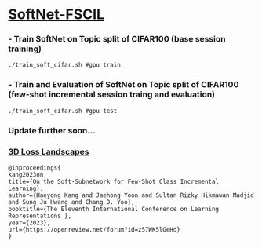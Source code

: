 # [SoftNet-FSCIL](https://openreview.net/forum?id=z57WK5lGeHd)


### - Train SoftNet on Topic split of CIFAR100 (base session training)
```
./train_soft_cifar.sh #gpu train
```

### - Train and Evaluation of SoftNet on Topic split of CIFAR100 (few-shot incremental session traing and evaluation)
```
./train_soft_cifar.sh #gpu test
```


### Update further soon...

### [3D Loss Landscapes](https://github.com/ihaeyong/SoftNet-3DLS)

```
@inproceedings{
kang2023on,
title={On the Soft-Subnetwork for Few-Shot Class Incremental Learning},
author={Haeyong Kang and Jaehong Yoon and Sultan Rizky Hikmawan Madjid and Sung Ju Hwang and Chang D. Yoo},
booktitle={The Eleventh International Conference on Learning Representations },
year={2023},
url={https://openreview.net/forum?id=z57WK5lGeHd}
}
```
